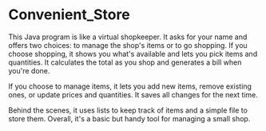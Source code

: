 # Convenient_Store

This Java program is like a virtual shopkeeper. It asks for your name and offers two choices: to manage the shop's items or to go shopping. If you choose shopping, it shows you what's available and lets you pick items and quantities. It calculates the total as you shop and generates a bill when you're done.

If you choose to manage items, it lets you add new items, remove existing ones, or update prices and quantities. It saves all changes for the next time.

Behind the scenes, it uses lists to keep track of items and a simple file to store them. Overall, it's a basic but handy tool for managing a small shop.

